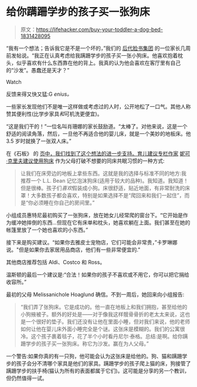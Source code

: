 # 给你蹒跚学步的孩子买一张狗床

> 原文：<https://lifehacker.com/buy-your-toddler-a-dog-bed-1831428095>

“我有一个想法；告诉我它是不是一个坏的，”我们的 [后代脸书集团](https://www.facebook.com/groups/2018785615043946/) 的一位家长几周前发帖说。“我正在认真考虑给我蹒跚学步的孩子买一张小狗床。他喜欢抱着枕头，似乎喜欢有什么东西靠在他的背上。我真的认为他会喜欢在客厅里有自己的“沙发”。愚蠢还是天才？”

Watch

反馈来得又快又猛:G *enius。*

一些家长发现他们不是唯一这样做或考虑过的人时，公开地松了一口气。其他人称赞其便利性(比学步家具*和*可机洗更便宜)。

“这是我们干的！”一位名叫肖珊娜的家长鼓励道。“太棒了。对他来说，这是一个舒适的阅读角落，然后，一旦他不再适合他的婴儿床，就是一个美妙的地板床。他 3.5 岁时就换了一张双人床。”

在《石板》 的 [页中，我们找到了这个想法的进一步支持。育儿建议专栏作家](https://slate.com/human-interest/2018/01/parenting-advice-on-cosleeping-telling-the-truth-about-divorce-and-parental-controls.html?fbclid=IwAR0ww3OKgURobQcS96NRHg5HyN33edBh3CL6JeCClEoThzGH_2wwZ389lAk) [妮可·克里夫建议使用狗床](https://slate.com/human-interest/2018/01/parenting-advice-on-cosleeping-telling-the-truth-about-divorce-and-parental-controls.html?fbclid=IwAR0ww3OKgURobQcS96NRHg5HyN33edBh3CL6JeCClEoThzGH_2wwZ389lAk) 作为父母打破不想要的同床共眠习惯的一种方式:

> 让我们在床旁边的地板上拿些东西。这就是我的选择与标准不同的地方:我推荐一个 L.L. Bean 记忆泡沫狗床(适用于较大的品种)。我知道。我知道！但是很棒。孩子们*喜欢*假装成小狗。床很舒适，贴近地面，有非常耐洗的床罩！大多数孩子都会喜欢，特别是如果选择不是“爬回来和我们一起住”，而是“你必须睡在你自己的房间里。”

小组成员惠特尼最初购买了一张狗床，放在她女儿经常爬的窗台下。“它开始是作为缓冲她摔倒的东西...但现在它有床单和枕头，她喜欢躺在上面。我们甚至在她的帐篷里放了一个她也喜欢的小东西。”

接下来是购买建议。“如果你去雅皮士宠物店，它们可能会非常贵，”卡罗琳娜说。"但是如果你去家居用品商店，他们有一些非常便宜的."

其他商店推荐包括 Aldi、Costco 和 Ross。

温斯顿的最后一个建议是:“合法！如果你的孩子不喜欢或不用它，你可以把它捐给收容所。”

最初的父母 Melissanichole Hoaglund 确信。不到一周后，她回来向小组报告:

> “我们弄了张狗床。它是成功的。他一直在地板上和我们拥抱，甚至给他的小狗掖被子。额外的好处是——对于像我这样髋骨骨折的老太太来说，这也是一个很好的垫子。我们还没有让他在里面小睡，但对我们来说，他的老师如何让他在婴儿床外面小睡完全是个谜。这张床是模糊的。我们的公寓很冷。这个孩子裹着毯子，花了半个小时看丹尼尔·泰格。总结:是啊。给你蹒跚学步的孩子买一张狗床。称它为沙发。赢在为人父母。”

一个警告:如果你真的有一只狗，他可能会认为这张床是给他的。狗、猫和蹒跚学步的孩子会分不清哪个家具是他们的家具。蹒跚学步的孩子爬上猫的床，狗接管了蹒跚学步的扶手椅(猫认为所有的表面都属于它们)。这可能是分享的另一个教训，但仍然值得一试。